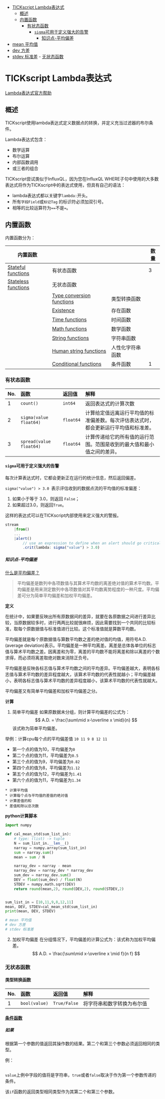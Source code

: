 <!-- TOC depthFrom:1 depthTo:6 withLinks:1 updateOnSave:1 orderedList:0 -->

- [TICKscript Lambda表达式](#tickscript-lambda表达式)
	- [概述](#概述)
	- [内置函数](#内置函数)
		- [有状态函数](#有状态函数)
			- [`sigma`可用于定义强大的告警](#sigma可用于定义强大的告警)
				- [知识点-平均偏差](#知识点-平均偏差)
- [mean 平均值](#mean-平均值)
- [dev 方差](#dev-方差)
- [stdev 标准差](#stdev-标准差)
		- [无状态函数](#无状态函数)

<!-- /TOC -->

# TICKscript Lambda表达式

[Lambda表达式官方帮助](https://docs.influxdata.com/kapacitor/v1.5/tick/expr/)

## 概述

TICKscript使用lambda表达式定义数据点的转换，并定义充当过滤器的布尔条件。

Lambda表达式包含：
* 数学运算
* 布尔运算
* 内部函数调用
* 或三者的组合

TICKscript尝试类似于InfluxQL，因为您在InfluxQL WHERE子句中使用的大多数表达式将作为TICKscript中的表达式使用，但具有自己的语法：

* lambda表达式都以关键字`lambda:`开头。
* 所有`字段Field`或`标记Tag` 的标识符必须加双引号。
* 相等的比较运算符为`==`不是`=`。

## 内置函数

内置函数分为：

| 内置函数                                                     |                                                              |                  | 数量 |
| ------------------------------------------------------------ | ------------------------------------------------------------ | ---------------- | ---- |
| [Stateful functions](https://docs.influxdata.com/kapacitor/v1.5/tick/expr/#stateful-functions) | 有状态函数                                                   |                  | 3    |
| [Stateless functions](https://docs.influxdata.com/kapacitor/v1.5/tick/expr/#stateless-functions) | 无状态函数                                                   |                  |      |
|                                                              | [Type conversion functions](https://docs.influxdata.com/kapacitor/v1.5/tick/expr/#type-conversion-functions) | 类型转换函数     |      |
|                                                              | [Existence](https://docs.influxdata.com/kapacitor/v1.5/tick/expr/#existence) | 存在函数         |      |
|                                                              | [Time functions](https://docs.influxdata.com/kapacitor/v1.5/tick/expr/#time-functions) | 时间函数         |      |
|                                                              | [Math functions](https://docs.influxdata.com/kapacitor/v1.5/tick/expr/#math-functions) | 数学函数         |      |
|                                                              | [String functions](https://docs.influxdata.com/kapacitor/v1.5/tick/expr/#string-functions) | 字符串函数       |      |
|                                                              | [Human string functions](https://docs.influxdata.com/kapacitor/v1.5/tick/expr/#human-string-functions) | 人性化字符串函数 |      |
|                                                              | [Conditional functions](https://docs.influxdata.com/kapacitor/v1.5/tick/expr/#conditional-functions) | 条件函数         | 1    |

### 有状态函数

|No.|函数|返回值|解释|
|:--|:--|:--|:--|
|1|`count()`|`int64`|返回表达式的计算次数|
|2|`sigma(value float64)`|`float64`|计算给定值远离运行平均值的标准偏差数。每次评估表达式时，都会更新运行平均值和标准差。|
|3|`spread(value float64)`|`float64`|计算传递给它的所有值的运行范围。范围是收到的最大值和最小值之间的差异。|

#### `sigma`可用于定义强大的告警

每次计算表达式时，它都会更新正在运行的统计信息，然后返回偏差。

`sigma("value") > 3.0 `表示评估收到的数据点流的平均值的标准偏差：
1. 如果小于等于 3.0，则返回 `False`；
2. 如果超过3.0，则返回`True`。

这样的表达式可以在TICKscript内部使用来定义强大的警报。

```js
stream
    |from()
    ...
    |alert()
        // use an expression to define when an alert should go critical.
        .crit(lambda: sigma("value") > 3.0)
```

##### 知识点-平均偏差

[什么是平均偏差？](https://baike.baidu.com/item/%E5%B9%B3%E5%9D%87%E5%81%8F%E5%B7%AE/11042506)

> 平均偏差是数列中各项数值与其算术平均数的离差绝对值的算术平均数。平均偏差是用来测定数列中各项数值对其平均数离势程度的一种尺度。平均偏差可分为简单平均偏差和加权平均偏差。

**定义**

在统计中，如果要反映出所有原数据间的差异，就要在各原数据之间进行差异比较，当原数据较多时，进行两两比较就很麻烦，因此需要找到一个共同的比较标准，取每个原数据值与标准值进行比较。这个标准值就是算数平均数。

平均偏差就是每个原数据值与算数平均数之差的绝对值的均值，用符号A.D.(average deviation)表示。平均偏差是一种平均离差。离差是总体各单位的标志值与算术平均数之差。因离差和为零，离差的平均数不能将离差和除以离差的个数求得，而必须将离差取绝对数来消除正负号。

平均偏差是反映各标志值与算术平均数之间的平均差异。平均偏差越大，表明各标志值与算术平均数的差异程度越大，该算术平均数的代表性就越小；平均偏差越小，表明各标志值与算术平均数的差异程度越小，该算术平均数的代表性就越大。

平均偏差又有简单平均偏差和加权平均偏差之分。

**计算**

1. 简单平均偏差
如果原数据未分组，则计算平均偏差的公式为：
$$
A.D. =  
\frac{\sum\mid x-\overline x  \mid}{n}
$$
该式称为简单平均偏差。

举例：计算cpu每个点的平均偏差值 `10 11 9 8 12 11`

* 第一个点的值为10，平均偏差为`0`
* 第二个点的值为11，平均偏差为`0.5`
* 第三个点的值为9，平均偏差为`0.82`
* 第四个点的值为8，平均偏差为`1.12`
* 第五个点的值为12，平均偏差为`1.41`
* 第六个点的值为11，平均偏差为`1.34`

```
* 计算平均值
* 计算每个点与平均值的差值的绝对值
* 计算差值的和
* 差值和除以总次数
```

**python计算脚本**

```python
import numpy

def cal_mean_std(sum_list_in):
    # type: (list) -> tuple
    N = sum_list_in.__len__()
    narray = numpy.array(sum_list_in)
    sum = narray.sum()
    mean = sum / N

    narray_dev = narray - mean
    narray_dev = narray_dev * narray_dev
    sum_dev = narray_dev.sum()
    DEV = float(sum_dev) / float(N)
    STDEV = numpy.math.sqrt(DEV)
    return round(mean,2), round(DEV,2), round(STDEV,2)


sum_list_in = [10,11,9,8,12,11]
mean, DEV, STDEV=cal_mean_std(sum_list_in)
print(mean, DEV, STDEV)

# mean 平均值
# dev 方差
# stdev 标准差
```


2. 加权平均偏差
在分组情况下，平均偏差的计算公式为：该式称为加权平均偏差。
$$
A.D. =  
\frac{\sum\mid x-\overline x  \mid f}{n f}
$$

### 无状态函数

#### 类型转换函数

|No.|函数|返回值|解释|
|:--|:--|:--|:--|
|1|`bool(value)`|`True/False`|将字符串和数字转换为布尔值|

#### [条件函数](https://docs.influxdata.com/kapacitor/v1.5/tick/expr/#conditional-functions)

##### 如果

根据第一个参数的值返回其操作数的结果。第二个和第三个参数必须返回相同的类型。

例：

```js

```

`value`上例中字段的值将是字符串，`true`或者`false`取决于作为第一个参数传递的条件。

该`if`函数的返回类型相同类型作为其第二个和第三个参数。

```js

```